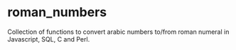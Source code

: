 # roman_numbers
Collection of functions to convert arabic numbers to/from roman numeral in Javascript, SQL, C and Perl.
